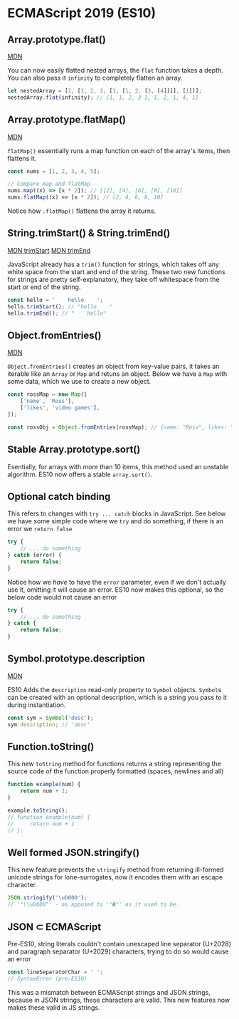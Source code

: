 # ECMAScript 2019 (ES10)

## Array.prototype.flat()

[MDN](https://developer.mozilla.org/en-US/docs/Web/JavaScript/Reference/Global_Objects/Array/flat)

You can now easily flatted nested arrays, the `flat` function takes a depth. You can also pass it `infinity` to completely flatten an array.

```javascript
let nestedArray = [1, [1, 2, 3, [1, [1, 2, [3, [4]]]], [1]]];
nestedArray.flat(infinity); // [1, 1, 2, 3 1, 1, 2, 1, 4, 1]
```

## Array.prototype.flatMap()

[MDN](https://developer.mozilla.org/en-US/docs/Web/JavaScript/Reference/Global_Objects/Array/flatMap)

`flatMap()` essentially runs a map function on each of the array's items, then flattens it.

```javascript
const nums = [1, 2, 3, 4, 5];

// Compare map and flatMap
nums.map((x) => [x * 2]); // [[2], [4], [6], [8], [10]]
nums.flatMap((x) => [x * 2]); // [2, 4, 6, 8, 10]
```

Notice how `.flatMap()` flattens the array it returns.

## String.trimStart() & String.trimEnd()

[MDN trimStart](https://developer.mozilla.org/en-US/docs/Web/JavaScript/Reference/Global_Objects/String/trimStart)
[MDN trimEnd](https://developer.mozilla.org/en-US/docs/Web/JavaScript/Reference/Global_Objects/String/trimEnd)

JavaScript already has a `trim()` function for strings, which takes off any white space from the start and end of the string. These two new functions for strings are pretty self-explanatory, they take off whitespace from the start or end of the string.

```javascript
const hello = '    hello    ';
hello.trimStart(); // "hello    "
hello.trimEnd(); // "    hello"
```

## Object.fromEntries()

[MDN](https://developer.mozilla.org/en-US/docs/Web/JavaScript/Reference/Global_Objects/Object/fromEntries)

`Object.fromEntries()` creates an object from key-value pairs, it takes an iterable like an `Array` or `Map` and retuns an object. Below we have a `Map` with some data, which we use to create a new object.

```javascript
const rossMap = new Map([
    ['name', 'Ross'],
    ['likes', 'video games'],
]);

const rossObj = Object.fromEntries(rossMap); // {name: "Ross", likes: "video games"}
```

## Stable Array.prototype.sort()

Esentially, for arrays with more than 10 items, this method used an unstable algorithm. ES10 now offers a stable `array.sort()`.

## Optional catch binding

This refers to changes with `try ... catch` blocks in JavaScript. See below we have some simple code where we `try` and do something, if there is an error we `return false`

```javascript
try {
    // ... do something
} catch (error) {
    return false;
}
```

Notice how we _have_ to have the `error` parameter, even if we don't actually use it, omitting it will cause an error. ES10 now makes this optional, so the below code would not cause an error

```javascript
try {
    // ... do something
} catch {
    return false;
}
```

## Symbol.prototype.description

[MDN](https://developer.mozilla.org/en-US/docs/Web/JavaScript/Reference/Global_Objects/Symbol/description)

ES10 Adds the `description` read-only property to `Symbol` objects. `Symbol`s can be created with an optional description, which is a string you pass to it during instantiation.

```javascript
const sym = Symbol('desc');
sym.description; // 'desc'
```

## Function.toString()

This new `toString` method for functions returns a string representing the source code of the function properly formatted (spaces, newlines and all)

```javascript
function example(num) {
    return num + 1;
}

example.toString();
// function example(num) {
//     return num + 1
// };
```

## Well formed JSON.stringify()

This new feature prevents the `stringify` method from returning ill-formed unicode strings for lone-surrogates, now it encodes them with an escape character.

```javascript
JSON.stringify('\uD800');
// '"\\uD800"' - as apposed to '"�"' as it used to be.
```

## JSON ⊂ ECMAScript

Pre-ES10, string literals couldn't contain unescaped line separator (U+2028) and paragraph separator (U+2029) characters, trying to do so would cause an error

```javascript
const lineSeparatorChar = ' ';
// SyntaxError (pre-ES10)
```

This was a mismatch between ECMAScript strings and JSON strings, because in JSON strings, these characters are valid. This new features now makes these valid in JS strings.
